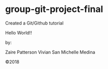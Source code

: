 # group-git-project-final
Created a Git/Github tutorial

Hello World!!

by:

Zaire Patterson Vivian San Michelle Medina

©2018
